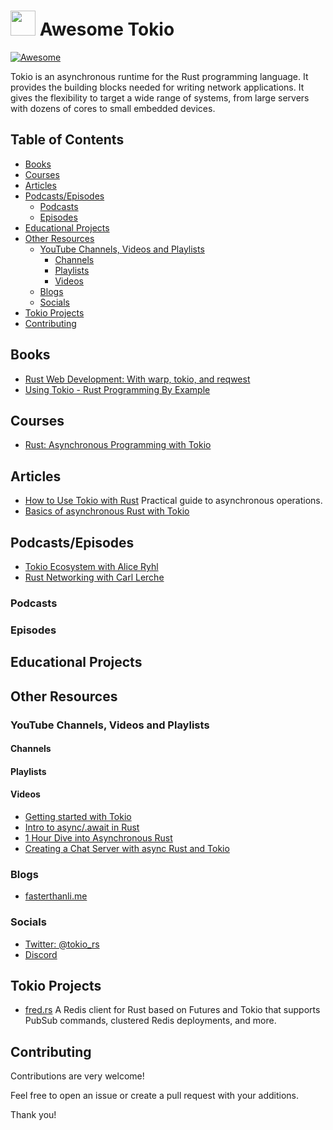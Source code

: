 # [<img src="https://upload.wikimedia.org/wikipedia/commons/thumb/6/60/Tokio_logo.svg/1200px-Tokio_logo.svg.png" width="40">](https://github.com/tokio-rs/tokio) Awesome Tokio

[![Awesome](https://awesome.re/badge.svg)](https://awesome.re)

Tokio is an asynchronous runtime for the Rust programming language. It provides the building blocks needed for writing network applications. It gives the flexibility to target a wide range of systems, from large servers with dozens of cores to small embedded devices.

## Table of Contents

- [Books](#books)
- [Courses](#courses)
- [Articles](#articles)
- [Podcasts/Episodes](#podcastsepisodes)
  - [Podcasts](#podcasts)
  - [Episodes](#episodes)
- [Educational Projects](#educational-projects)
- [Other Resources](#other-resources)
  - [YouTube Channels, Videos and Playlists](#youtube-channels-videos-and-playlists)
    - [Channels](#channels)
    - [Playlists](#playlists)
    - [Videos](#videos)
  - [Blogs](#blogs)
  - [Socials](#socials)
- [Tokio Projects](#tokio-projects)
- [Contributing](#contributing)

## Books

- [Rust Web Development: With warp, tokio, and reqwest](https://www.amazon.com/Rust-Web-Development-Bastian-Gruber/dp/1617299006)
- [Using Tokio - Rust Programming By Example](https://www.oreilly.com/library/view/rust-programming-by/9781788390637/ea68ba00-b120-44d5-9ad5-d6642b3229b2.xhtml)

## Courses

- [Rust: Asynchronous Programming with Tokio](https://www.linkedin.com/learning/rust-asynchronous-programming-with-tokio)

## Articles

- [How to Use Tokio with Rust](https://altimetrikpoland.medium.com/how-to-use-tokio-with-rust-f42a56cbd720) Practical guide to asynchronous operations.
- [Basics of asynchronous Rust with Tokio](https://jbarszczewski.hashnode.dev/basics-of-asynchronous-rust-with-tokio)

## Podcasts/Episodes

- [Tokio Ecosystem with Alice Ryhl](https://rustacean-station.org/episode/046-alice-ryhl/)
- [Rust Networking with Carl Lerche](https://softwareengineeringdaily.com/2018/06/19/rust-networking-with-carl-lerche/)

### Podcasts

### Episodes


## Educational Projects

## Other Resources

### YouTube Channels, Videos and Playlists

#### Channels

#### Playlists

#### Videos

- [Getting started with Tokio](https://www.youtube.com/watch?v=dOzrO40jgbU&t=3s)
- [Intro to async/.await in Rust](https://www.youtube.com/watch?v=K8LNPYNvT-U)
- [1 Hour Dive into Asynchronous Rust](https://www.youtube.com/watch?v=0HwrZp9CBD4)
- [Creating a Chat Server with async Rust and Tokio](https://www.youtube.com/watch?v=Iapc-qGTEBQ)

### Blogs

- [fasterthanli.me](https://fasterthanli.me/tags/tokio)

### Socials

- [Twitter: @tokio_rs](https://twitter.com/tokio_rs)
- [Discord](https://discord.com/invite/tokio)

## Tokio Projects

- [fred.rs](https://github.com/azuqua/fred.rs/tree/master) A Redis client for Rust based on Futures and Tokio that supports PubSub commands, clustered Redis deployments, and more.


## Contributing

Contributions are very welcome!

Feel free to open an issue or create a pull request with your additions.

Thank you!
